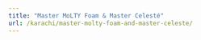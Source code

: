 ```yaml
---
title: "Master MoLTY Foam & Master Celesté"
url: /karachi/master-molty-foam-and-master-celeste/
---
```

